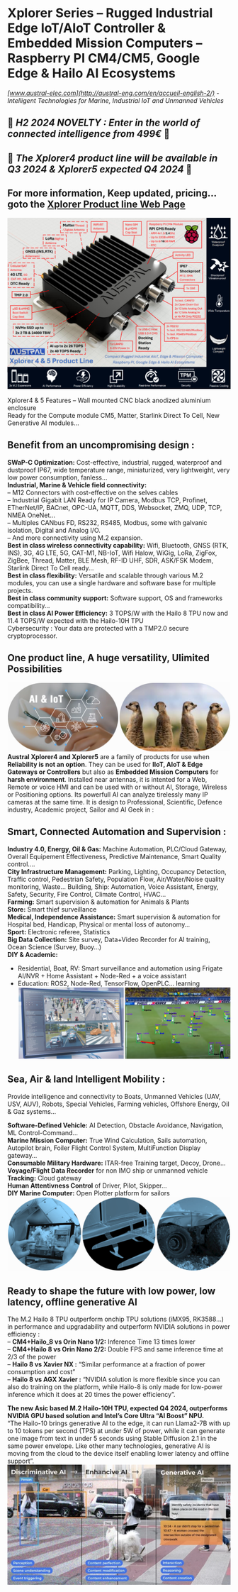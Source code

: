 # Xplorer Series – Rugged Industrial Edge IoT/AIoT Controller &amp; Embedded Mission Computers – Raspberry PI CM4/CM5, Google Edge &amp; Hailo AI Ecosystems
*[www.austral-elec.com](http://austral-eng.com/en/accueil-english-2/) - Intelligent Technologies for Marine, Industrial IoT and Unmanned Vehicles*  

## 🔴 ***H2 2024 NOVELTY : Enter in the world of connected intelligence from 499€*** 🔴
## 🔴 ***The Xplorer4 product line will be available in Q3 2024 & Xplorer5 expected Q4 2024*** 🔴
## For more information, Keep updated, pricing... goto the [Xplorer Product line Web Page](https://austral-eng.com/en/xplorer-cm5/)

[![Xplorer](/images/XplorerProductLine.png)](https://austral-eng.com/en/xplorer-cm5/)

Xplorer4 & 5 Features – Wall mounted CNC black anodized aluminium enclosure  
Ready for the Compute module CM5, Matter, Starlink Direct To Cell, New Generative AI modules…  

## Benefit from an uncompromising design :
**SWaP-C Optimization:** Cost-effective, industrial, rugged, waterproof and dustproof IP67, wide temperature range, miniaturized, very lightweight, very low power consumption, fanless…  
**Industrial, Marine & Vehicle field connectivity:**  
– M12 Connectors with cost-effective on the selves cables  
– Industrial Gigabit LAN Ready for IP Camera, Modbus TCP, Profinet, ETherNet/IP, BACnet, OPC-UA, MQTT, DDS, Websocket, ZMQ, UDP, TCP, NMEA OneNet…  
– Multiples CANbus FD, RS232, RS485, Modbus, some with galvanic isolation, Digital and Analog I/O.  
– And more connectivity using M.2 expansion.  
**Best in class wireless connectivity capability:** Wifi, Bluetooth, GNSS (RTK, INS), 3G, 4G LTE, 5G, CAT-M1, NB-IoT, Wifi Halow, WiGig, LoRa, ZigFox, ZigBee, Thread, Matter, BLE Mesh, RF-ID UHF, SDR, ASK/FSK Modem, Starlink Direct To Cell ready…  
**Best in class flexibility:** Versatile and scalable through various M.2 modules, you can use a single hardware and software base for multiple projects.  
**Best in class community support:** Software support, OS and frameworks compatibility…  
**Best in class AI Power Efficiency:** 3 TOPS/W with the Hailo 8 TPU now and 11.4 TOPS/W expected with the Hailo-10H TPU  
Cybersecurity : Your data are protected with a TMP2.0 secure cryptoprocessor.  

## One product line, A huge versatility, Ulimited Possibilities

[![AI_IoT_Meerkat](/images/AI_IoT_Meerkat.png)](https://austral-eng.com/en/xplorer-cm5/)
**Austral Xplorer4 and Xplorer5** are a family of products for use when **Reliability is not an option**. They can be used for **IIoT, AIoT & Edge Gateways or Controllers** but also as **Embedded Mission Computers** for **harsh environment**. Installed near antennas, it is intented for a Web, Remote or voice HMI and can be used with or without AI, Storage, Wireless or Positioning options. Its powerfull AI can analyze tirelessly many IP cameras at the same time. It is design to Professional, Scientific, Defence industry, Academic project, Sailor and AI Geek in :

## Smart, Connected Automation and Supervision :
**Industry 4.0, Energy, Oil & Gas:** Machine Automation, PLC/Cloud Gateway, Overall Equipement Effectiveness, Predictive Maintenance, Smart Quality control….  
**City Infrastructure Management:** Parking, Lighting, Occupancy Detection, Traffic control, Pedestrian Safety, Population Flow, Air/Water/Noise quality monitoring, Waste…
Building, Ship: Automation, Voice Assistant, Energy, Safety, Security, Fire Control, Climate Control, HVAC…  
**Farming:** Smart supervision & automation for Animals & Plants  
**Store:** Smart thief surveillance  
**Medical, Independence Assistance:** Smart supervision & automation for Hospital bed, Handicap, Physical or mental loss of autonomy…  
**Sport:** Electronic referee, Statistics  
**Big Data Collection:** Site survey, Data+Video Recorder for AI training, Ocean Science (Survey, Buoy…)  
**DIY & Academic:**  
- Residential, Boat, RV: Smart surveillance and automation using Frigate AI/NVR + Home Assistant + Node-Red + a voice assistant  
- Education: ROS2, Node-Red, TensorFlow, OpenPLC… learning
[![AI_City_Football](/images/AI_City_Football.png)](https://austral-eng.com/en/xplorer-cm5/)

## Sea, Air & land Intelligent Mobility :
Provide intelligence and connectivity to Boats, Unmanned Vehicles (UAV, USV, AUV), Robots, Special Vehicles, Farming vehicles, Offshore Energy, Oil & Gaz systems…  

**Software-Defined Vehicle:** AI Detection, Obstacle Avoidance, Navigation, ML Control-Command…  
**Marine Mission Computer:** True Wind Calculation, Sails automation, Autopilot brain, Foiler Flight Control System, MultiFunction Display gateway…  
**Consumable Military Hardware:** ITAR-free Training target, Decoy, Drone…  
**Voyage/Flight Data Recorder** for non IMO ship or unmanned vehicle  
**Tracking:** Cloud gateway  
**Human Attentivness Control** of Driver, Pilot, Skipper…  
**DIY Marine Computer:** Open Plotter platform for sailors  
[![Applications](/images/Applications.png)](https://austral-eng.com/en/xplorer-cm5/)

## Ready to shape the future with low power, low latency, offline generative AI
The M.2 Hailo 8 TPU outperform onchip TPU solutions (iMX95, RK3588…) in performance and upgradability and outperform NVIDIA solutions in power efficiency :  
– **CM4+Hailo_8 vs Orin Nano 1/2:** Inference Time 13 times lower  
– **CM4+Hailo 8 vs Orin Nano 2/2:** Double FPS and same inference time at 2/3 of the power  
– **Hailo 8 vs Xavier NX :** “Similar performance at a fraction of power consumption and cost”  
– **Hailo 8 vs AGX Xavier :** “NVIDIA solution is more flexible since you can also do training on the platform, while Hailo-8 is only made for low-power inference which it does at 20 times the power efficiency”.  

**The new Asic based M.2 Hailo-10H TPU, expected Q4 2024, outperforms NVIDIA GPU based solution and Intel’s Core Ultra “AI Boost” NPU.**  
“The Hailo-10 brings generative AI to the edge, it can run Llama2-7B with up to 10 tokens per second (TPS) at under 5W of power, while it can generate one image from text in under 5 seconds using Stable Diffusion 2.1 in the same power envelope. Like other many technologies, generative AI is moving from the cloud to the device itself enabling lower latency and offline support”.  
[![Generative-AI](/images/Generative-AI.webp)](https://austral-eng.com/en/xplorer-cm5/)
